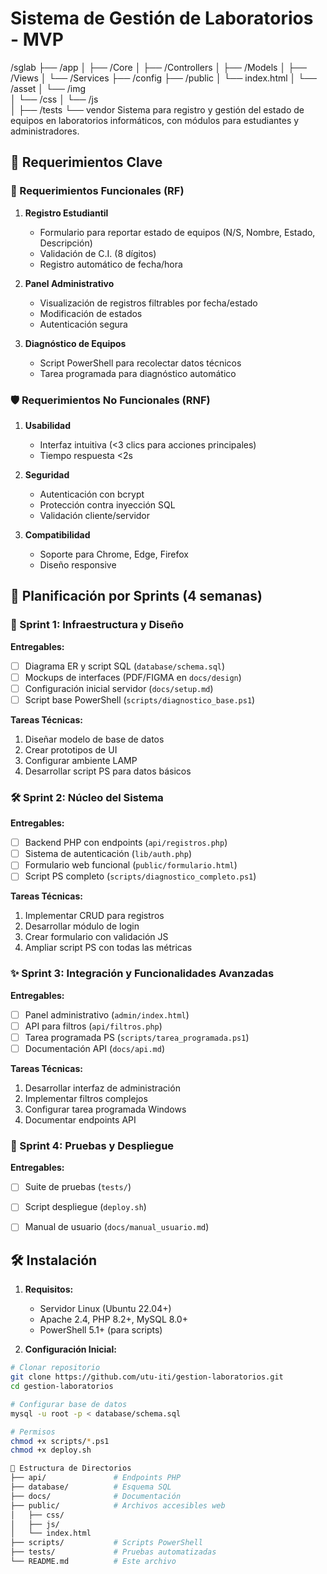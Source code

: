 # Sistema de Gestión de Laboratorios - MVP

/sglab
├── /app
│   ├── /Core
│   ├── /Controllers
│   ├── /Models
│   ├── /Views
│   └── /Services
├── /config
├── /public
│   └── index.html
│   └── /asset
│             └── /img   
│             └── /css
│             └── /js                    
│
├── /tests
└── vendor
Sistema para registro y gestión del estado de equipos en laboratorios informáticos, con módulos para estudiantes y administradores.

## 📌 Requerimientos Clave

### 🎯 Requerimientos Funcionales (RF)

1. **Registro Estudiantil**
   - Formulario para reportar estado de equipos (N/S, Nombre, Estado, Descripción)
   - Validación de C.I. (8 dígitos)
   - Registro automático de fecha/hora

2. **Panel Administrativo**
   - Visualización de registros filtrables por fecha/estado
   - Modificación de estados
   - Autenticación segura

3. **Diagnóstico de Equipos**
   - Script PowerShell para recolectar datos técnicos
   - Tarea programada para diagnóstico automático

### 🛡️ Requerimientos No Funcionales (RNF)

1. **Usabilidad**
   - Interfaz intuitiva (<3 clics para acciones principales)
   - Tiempo respuesta <2s

2. **Seguridad**
   - Autenticación con bcrypt
   - Protección contra inyección SQL
   - Validación cliente/servidor

3. **Compatibilidad**
   - Soporte para Chrome, Edge, Firefox
   - Diseño responsive

## 📅 Planificación por Sprints (4 semanas)

### 🚀 Sprint 1: Infraestructura y Diseño

**Entregables:**
- [ ] Diagrama ER y script SQL (`database/schema.sql`)
- [ ] Mockups de interfaces (PDF/FIGMA en `docs/design`)
- [ ] Configuración inicial servidor (`docs/setup.md`)
- [ ] Script base PowerShell (`scripts/diagnostico_base.ps1`)

**Tareas Técnicas:**
1. Diseñar modelo de base de datos
2. Crear prototipos de UI
3. Configurar ambiente LAMP
4. Desarrollar script PS para datos básicos

### 🛠️ Sprint 2: Núcleo del Sistema

**Entregables:**
- [ ] Backend PHP con endpoints (`api/registros.php`)
- [ ] Sistema de autenticación (`lib/auth.php`)
- [ ] Formulario web funcional (`public/formulario.html`)
- [ ] Script PS completo (`scripts/diagnostico_completo.ps1`)

**Tareas Técnicas:**
1. Implementar CRUD para registros
2. Desarrollar módulo de login
3. Crear formulario con validación JS
4. Ampliar script PS con todas las métricas

### ✨ Sprint 3: Integración y Funcionalidades Avanzadas

**Entregables:**
- [ ] Panel administrativo (`admin/index.html`)
- [ ] API para filtros (`api/filtros.php`)
- [ ] Tarea programada PS (`scripts/tarea_programada.ps1`)
- [ ] Documentación API (`docs/api.md`)

**Tareas Técnicas:**
1. Desarrollar interfaz de administración
2. Implementar filtros complejos
3. Configurar tarea programada Windows
4. Documentar endpoints API

### 🚢 Sprint 4: Pruebas y Despliegue

**Entregables:**
- [ ] Suite de pruebas (`tests/`)
- [ ] Script despliegue (`deploy.sh`)
- [ ] Manual de usuario (`docs/manual_usuario.md`)


## 🛠️ Instalación

1. **Requisitos:**
   - Servidor Linux (Ubuntu 22.04+)
   - Apache 2.4, PHP 8.2+, MySQL 8.0+
   - PowerShell 5.1+ (para scripts)

2. **Configuración Inicial:**
```bash
# Clonar repositorio
git clone https://github.com/utu-iti/gestion-laboratorios.git
cd gestion-laboratorios

# Configurar base de datos
mysql -u root -p < database/schema.sql

# Permisos
chmod +x scripts/*.ps1
chmod +x deploy.sh

📂 Estructura de Directorios
├── api/               # Endpoints PHP
├── database/          # Esquema SQL
├── docs/              # Documentación
├── public/            # Archivos accesibles web
│   ├── css/
│   ├── js/
│   └── index.html
├── scripts/           # Scripts PowerShell
├── tests/             # Pruebas automatizadas
└── README.md          # Este archivo
